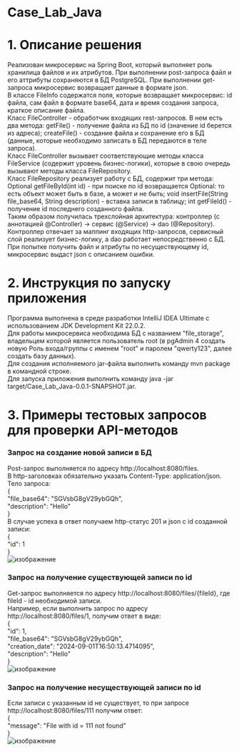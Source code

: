 # Case_Lab_Java
# 1. Описание решения
Реализован микросервис на Spring Boot, который выполняет роль хранилица файлов и их атрибутов. При выполнении post-запроса файл и его аттрибуты сохраняются в БД PostgreSQL. При выполнении get-запроса микросервис возвращает данные в формате json.  
В классе FileInfo содержатся поля, которые возвращает микросервис: id файла, сам файл в формате base64, дата и время создания запроса, краткое описание файла.  
Класс FileController - обработчик входящих rest-запросов. В нем есть два метода: getFile() - получение файла из БД по id (значение id берется из адреса); createFile() - создание файла и сохранение его в БД (данные, которые необходимо записать в БД передаются в теле запроса).  
Класс FileController вызывает соответствующие методы класса FileService (содержит уровень бизнес-логики), которые в свою очередь вызывают методы класса FileRepository.  
Класс FileRepository реализует работу с БД, содержит три метода: Optional<FileInfo> getFileById(int id) - при поиске по id возвращается Optional: то есть объект может быть в базе, а может и не быть; void insertFile(String file_base64, String description) - вставка записи в таблицу; int getFileId() - получение id последнего созданного файла.  
Таким образом получилась трехслойная архитектура: контроллер (с аннотацией @Controller) -> сервис (@Service) -> dao (@Repository). Контроллер отвечает за маппинг входящих http-запросов, сервисный слой реализует бизнес-логику, а dao работает непосредственно с БД.  
При попытке получить файл и атрибуты по несуществующему id, микросервис выдаст json с описанием ошибки.  
# 2. Инструкция по запуску приложения
Программа выполнена в среде разработки IntelliJ IDEA Ultimate c использованием JDK Development Kit 22.0.2.  
Для работы микросервиса необходима БД с названием "file_storage", владельцем которой является пользователь root (в pgAdmin 4 создать новую Роль входа/группы с именем "root" и паролем "qwerty123", далее создать базу данных).  
Для создания исполняемого jar-файла выполнить команду mvn package в командной строке.  
Для запуска приложения выполнить команду java -jar target/Case_Lab_Java-0.0.1-SNAPSHOT.jar.  
# 3. Примеры тестовых запросов для проверки API-методов
### Запрос на создание новой записи в БД
Post-запрос выполняется по адресу http://localhost:8080/files.  
В http-заголовках обязательно указать Content-Type: application/json.  
Тело запроса:  
{  
    "file_base64": "SGVsbG8gV29ybGQh",  
    "description": "Hello"  
}  
В случае успеха в ответ получаем http-статус 201 и json c id созданной записи:  
{  
    "id": 1  
}  
![изображение](https://github.com/user-attachments/assets/67c2cfda-fa5a-446d-af7d-9af468610173)

### Запрос на получение существующей записи по id
Get-запрос выполняется по адресу http://localhost:8080/files/{fileId}, где fileId - id необходимой записи.  
Например, если выполнить запрос по адресу http://localhost:8080/files/1, получим ответ в виде:  
{  
    "id": 1,  
    "file_base64": "SGVsbG8gV29ybGQh",  
    "creation_date": "2024-09-01T16:50:13.4714095",  
    "description": "Hello"  
}  
![изображение](https://github.com/user-attachments/assets/15fbe7fa-e623-443d-bd2d-e73f60bae758)

### Запрос на получение несуществующей записи по id
Если записи с указанным id не существует, то при запросе http://localhost:8080/files/111 получим ответ:  
{  
    "message": "File with id = 111 not found"  
}  
![изображение](https://github.com/user-attachments/assets/83711ab3-0caf-4f14-b520-61b50bce9e58)

